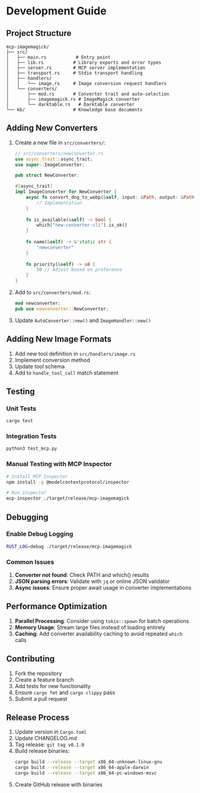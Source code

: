 # Development Guide

## Project Structure

```
mcp-imagemagick/
├── src/
│   ├── main.rs           # Entry point
│   ├── lib.rs           # Library exports and error types
│   ├── server.rs        # MCP server implementation
│   ├── transport.rs     # Stdio transport handling
│   ├── handlers/
│   │   └── image.rs     # Image conversion request handlers
│   └── converters/
│       ├── mod.rs       # Converter trait and auto-selection
│       ├── imagemagick.rs # ImageMagick converter
│       └── darktable.rs   # Darktable converter
└── kb/                  # Knowledge base documents
```

## Adding New Converters

1. Create a new file in `src/converters/`:
   ```rust
   // src/converters/newconverter.rs
   use async_trait::async_trait;
   use super::ImageConverter;
   
   pub struct NewConverter;
   
   #[async_trait]
   impl ImageConverter for NewConverter {
       async fn convert_dng_to_webp(&self, input: &Path, output: &Path) -> Result<()> {
           // Implementation
       }
       
       fn is_available(&self) -> bool {
           which("new-converter-cli").is_ok()
       }
       
       fn name(&self) -> &'static str {
           "newconverter"
       }
       
       fn priority(&self) -> u8 {
           50 // Adjust based on preference
       }
   }
   ```

2. Add to `src/converters/mod.rs`:
   ```rust
   mod newconverter;
   pub use newconverter::NewConverter;
   ```

3. Update `AutoConverter::new()` and `ImageHandler::new()`

## Adding New Image Formats

1. Add new tool definition in `src/handlers/image.rs`
2. Implement conversion method
3. Update tool schema
4. Add to `handle_tool_call` match statement

## Testing

### Unit Tests
```bash
cargo test
```

### Integration Tests
```bash
python3 test_mcp.py
```

### Manual Testing with MCP Inspector
```bash
# Install MCP Inspector
npm install -g @modelcontextprotocol/inspector

# Run inspector
mcp-inspector ./target/release/mcp-imagemagick
```

## Debugging

### Enable Debug Logging
```bash
RUST_LOG=debug ./target/release/mcp-imagemagick
```

### Common Issues

1. **Converter not found**: Check PATH and which() results
2. **JSON parsing errors**: Validate with `jq` or online JSON validator
3. **Async issues**: Ensure proper await usage in converter implementations

## Performance Optimization

1. **Parallel Processing**: Consider using `tokio::spawn` for batch operations
2. **Memory Usage**: Stream large files instead of loading entirely
3. **Caching**: Add converter availability caching to avoid repeated `which` calls

## Contributing

1. Fork the repository
2. Create a feature branch
3. Add tests for new functionality
4. Ensure `cargo fmt` and `cargo clippy` pass
5. Submit a pull request

## Release Process

1. Update version in `Cargo.toml`
2. Update CHANGELOG.md
3. Tag release: `git tag v0.1.0`
4. Build release binaries:
   ```bash
   cargo build --release --target x86_64-unknown-linux-gnu
   cargo build --release --target x86_64-apple-darwin
   cargo build --release --target x86_64-pc-windows-msvc
   ```
5. Create GitHub release with binaries